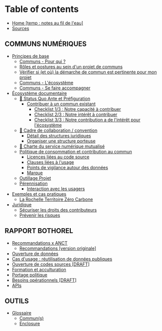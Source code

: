 # Table of contents

* [Home \[temp : notes au fil de l'eau\]](README.md)
* [Sources](sources.md)

## COMMUNS NUMÉRIQUES

* [Principes de base](communs-numeriques/communs-sinformer/README.md)
  * [Communs - Pour qui ?](communs-numeriques/communs-sinformer/premiers-pas.md)
  * [Rôles et postures au sein d'un projet de communs](communs-numeriques/communs-sinformer/communs-quels-roles.md)
  * [Vérifier si \(et où\) la démarche de commun est pertinente pour mon projet](communs-numeriques/communs-sinformer/verifier-si-et-ou-la-demarche-de-commun-est-pertinente-pour-mon-projet.md)
  * [Communs - L'écosystème](communs-numeriques/communs-sinformer/communs-lecosysteme.md)
  * [Communs - Se faire accompagner](communs-numeriques/communs-sinformer/communs-se-faire-accompagner.md)
* [Écosystème documentaire](communs-numeriques/ecosysteme-documentaire/README.md)
  * [📑 Status Quo Ante et Préfiguration](communs-numeriques/ecosysteme-documentaire/prefiguration/README.md)
    * [Contribuer à un commun existant](communs-numeriques/ecosysteme-documentaire/prefiguration/contribuer/README.md)
      * [Checklist 1/3 : Notre capacité à contribuer](communs-numeriques/ecosysteme-documentaire/prefiguration/contribuer/capacite-a-contribuer.md)
      * [Checklist 2/3 : Notre intérêt à contribuer](communs-numeriques/ecosysteme-documentaire/prefiguration/contribuer/interet-a-contribuer.md)
      * [Checklist 3/3 : Notre contribution a de l'intérêt pour l'écosystème](communs-numeriques/ecosysteme-documentaire/prefiguration/contribuer/interet-pour-ecosysteme.md)
  * [🧭 Cadre de collaboration / convention](communs-numeriques/ecosysteme-documentaire/structure-juridique/README.md)
    * [Détail des structures juridiques](communs-numeriques/ecosysteme-documentaire/structure-juridique/detail-des-structures.md)
    * [Organiser une structure porteuse](communs-numeriques/ecosysteme-documentaire/structure-juridique/organiser-une-structure-porteuse.md)
  * [🔧 Charte du service numérique mutualisé](communs-numeriques/ecosysteme-documentaire/charte-du-service-numerique-mutualise.md)
  * [Politique de consommation et contribution au commun](communs-numeriques/ecosysteme-documentaire/synthese/README.md)
    * [Licences liées au code source](communs-numeriques/ecosysteme-documentaire/synthese/code-source.md)
    * [Clauses liées à l'usage](communs-numeriques/ecosysteme-documentaire/synthese/usage.md)
    * [Points de vigilance autour des données](communs-numeriques/ecosysteme-documentaire/synthese/donnees.md)
    * [Marque](communs-numeriques/ecosysteme-documentaire/synthese/marque.md)
  * [Outillage Projet](communs-numeriques/ecosysteme-documentaire/produire-des-communs.md)
  * [Pérennisation](communs-numeriques/ecosysteme-documentaire/perennisation/README.md)
    * [Interaction avec les usagers](communs-numeriques/ecosysteme-documentaire/perennisation/communaute.md)
* [Exemples et cas pratiques](communs-numeriques/exemples/README.md)
  * [La Rochelle Territoire Zéro Carbone](communs-numeriques/exemples/la-rochelle-territoire-zero-carbone.md)
* [Juridique](communs-numeriques/juridique/README.md)
  * [Sécuriser les droits des contributeurs](communs-numeriques/juridique/securiser-les-droits-des-contributeurs.md)
  * [Prévenir les risques](communs-numeriques/juridique/communs-comment-prevenir-les-risques.md)

## RAPPORT BOTHOREL

* [Recommandations x ANCT](rapport-bothorel/untitled/README.md)
  * [Recommandations \[version originale\]](rapport-bothorel/untitled/recommandations-version-originale.md)
* [Ouverture de données](rapport-bothorel/ouverture-de-donnees.md)
* [Cas d'usage : réutilisation de données publiques](rapport-bothorel/cas-dusage-reutilisation-de-donnees-publiques.md)
* [Ouverture de codes sources \[DRAFT\]](rapport-bothorel/ouverture-codes-sources.md)
* [Formation et acculturation](rapport-bothorel/formation-et-acculturation.md)
* [Portage politique](rapport-bothorel/portage-politique.md)
* [Besoins opérationnels \[DRAFT\]](rapport-bothorel/besoins-operationnels.md)
* [APIs](rapport-bothorel/apis.md)

## OUTILS

* [Glossaire](outils/glossaire/README.md)
  * [Commun\(s\)](outils/glossaire/commun-s.md)
  * [Enclosure](outils/glossaire/enclosure.md)

